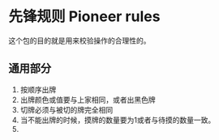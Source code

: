 # 先锋规则 Pioneer rules
这个包的目的就是用来校验操作的合理性的。
## 通用部分
1. 按顺序出牌
2. 出牌颜色或值要与上家相同，或者出黑色牌
3. 切牌必须与被切的牌完全相同
4. 当不能出牌的时候，摸牌的数量要为1或者与待摸的数量一致。
5.